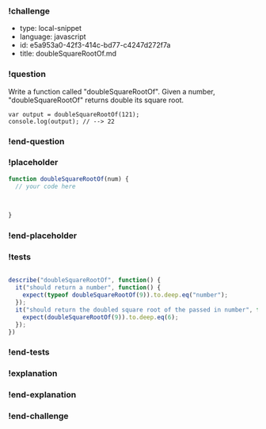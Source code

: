 ### !challenge

* type: local-snippet
* language: javascript
* id: e5a953a0-42f3-414c-bd77-c4247d272f7a
* title: doubleSquareRootOf.md

### !question

Write a function called "doubleSquareRootOf".
Given a number, "doubleSquareRootOf" returns double its square root.

```
var output = doubleSquareRootOf(121);
console.log(output); // --> 22
```

### !end-question

### !placeholder

```js
function doubleSquareRootOf(num) {
  // your code here
   

   
}
```

### !end-placeholder

### !tests

```js

describe("doubleSquareRootOf", function() {
  it("should return a number", function() {
    expect(typeof doubleSquareRootOf(9)).to.deep.eq("number");
  });
  it("should return the doubled square root of the passed in number", function() {
    expect(doubleSquareRootOf(9)).to.deep.eq(6);
  });
})

```

### !end-tests

### !explanation

### !end-explanation

### !end-challenge
